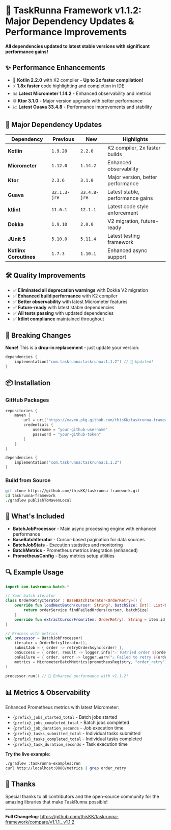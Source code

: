# 🚀 TaskRunna Framework v1.1.2: Major Dependency Updates & Performance Improvements

**All dependencies updated to latest stable versions with significant performance gains!**

## ✨ Performance Enhancements

- 🚀 **Kotlin 2.2.0** with K2 compiler - **Up to 2x faster compilation!**
- ⚡ **1.8x faster** code highlighting and completion in IDE
- 📊 **Latest Micrometer 1.14.2** - Enhanced observability and metrics
- 🌐 **Ktor 3.1.0** - Major version upgrade with better performance
- 📈 **Latest Guava 33.4.8** - Performance improvements and stability

## 🔧 Major Dependency Updates

| Dependency | Previous | New | Highlights |
|------------|----------|-----|------------|
| **Kotlin** | `1.9.20` | `2.2.0` | K2 compiler, 2x faster builds |
| **Micrometer** | `1.12.0` | `1.14.2` | Enhanced observability |
| **Ktor** | `2.3.6` | `3.1.0` | Major version, better performance |
| **Guava** | `32.1.3-jre` | `33.4.8-jre` | Latest stable, performance gains |
| **ktlint** | `11.6.1` | `12.1.1` | Latest code style enforcement |
| **Dokka** | `1.9.10` | `2.0.0` | V2 migration, future-ready |
| **JUnit 5** | `5.10.0` | `5.11.4` | Latest testing framework |
| **Kotlinx Coroutines** | `1.7.3` | `1.10.1` | Enhanced async support |

## 🛠️ Quality Improvements

- ✅ **Eliminated all deprecation warnings** with Dokka V2 migration
- ✅ **Enhanced build performance** with K2 compiler
- ✅ **Better observability** with latest Micrometer features
- ✅ **Future-ready** with latest stable dependencies
- ✅ **All tests passing** with updated dependencies
- ✅ **ktlint compliance** maintained throughout

## 🔄 Breaking Changes

**None!** This is a **drop-in replacement** - just update your version:

```kotlin
dependencies {
    implementation("com.taskrunna:taskrunna:1.1.2") // 🎯 Updated!
}
```

## 📦 Installation

### GitHub Packages

```kotlin
repositories {
    maven {
        url = uri("https://maven.pkg.github.com/thisKK/taskrunna-framework")
        credentials {
            username = "your-github-username"
            password = "your-github-token"
        }
    }
}

dependencies {
    implementation("com.taskrunna:taskrunna:1.1.2")
}
```

### Build from Source

```bash
git clone https://github.com/thisKK/taskrunna-framework.git
cd taskrunna-framework
./gradlew publishToMavenLocal
```

## 🎯 What's Included

- **BatchJobProcessor** - Main async processing engine with enhanced performance
- **BaseBatchIterator** - Cursor-based pagination for data sources  
- **BatchJobStats** - Execution statistics and monitoring
- **BatchMetrics** - Prometheus metrics integration (enhanced)
- **PrometheusConfig** - Easy metrics setup utilities

## 🔍 Example Usage

```kotlin
import com.taskrunna.batch.*

// Your batch iterator
class OrderRetryIterator : BaseBatchIterator<OrderRetry>() {
    override fun loadNextBatch(cursor: String?, batchSize: Int): List<OrderRetry> {
        return orderService.findFailedOrders(cursor, batchSize)
    }
    override fun extractCursorFrom(item: OrderRetry): String = item.id
}

// Process with metrics
val processor = BatchJobProcessor(
    iterator = OrderRetryIterator(),
    submitJob = { order -> retryOrderAsync(order) },
    onSuccess = { order, result -> logger.info("✅ Retried order ${order.orderId}") },
    onFailure = { order, error -> logger.warn("⚠️ Failed to retry ${order.orderId}") },
    metrics = MicrometerBatchMetrics(prometheusRegistry, "order_retry")
)

processor.run() // 🚀 Enhanced performance with v1.1.2!
```

## 📊 Metrics & Observability

Enhanced Prometheus metrics with latest Micrometer:

- `{prefix}_jobs_started_total` - Batch jobs started
- `{prefix}_jobs_completed_total` - Batch jobs completed  
- `{prefix}_job_duration_seconds` - Job execution time
- `{prefix}_tasks_submitted_total` - Individual tasks submitted
- `{prefix}_tasks_completed_total` - Individual tasks completed
- `{prefix}_task_duration_seconds` - Task execution time

**Try the live example:**
```bash
./gradlew :taskrunna-examples:run
curl http://localhost:8080/metrics | grep order_retry
```

## 🙏 Thanks

Special thanks to all contributors and the open-source community for the amazing libraries that make TaskRunna possible!

---

**Full Changelog**: https://github.com/thisKK/taskrunna-framework/compare/v1.1.1...v1.1.2 